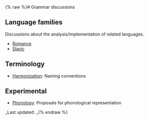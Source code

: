 {% raw %}# Grammar discussions

## Language families

Discussions about the analysis/implementation of related languages.

- [Romance](../RomanceTop)
- [Slavic](../SlavicTop)

## Terminology

- [Harmonization](../HarmonyTop): Naming conventions

## Experimental

- [Phonology](../PhonologyTop): Proposals for phonological representation

_Last updated: _{% endraw %}